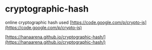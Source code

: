 # cryptographic-hash

online cryptographic hash used [https://code.google.com/p/crypto-js](https://code.google.com/p/crypto-js)

[https://hanaarena.github.io/cryptographic-hash/](https://hanaarena.github.io/cryptographic-hash/)